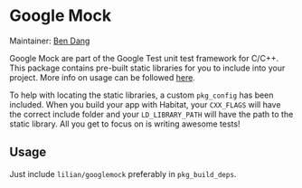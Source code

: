 Google Mock
===========

Maintainer: [Ben Dang](me@bdang.it)

Google Mock are part of the Google Test unit test framework for C/C++.  This package contains
pre-built static libraries for you to include into your project.  More info on usage can be
followed [here](https://github.com/google/googletest/tree/master/googlemock).

To help with locating the static libraries, a custom `pkg_config` has been included.  When you
build your app with Habitat, your `CXX_FLAGS` will have the correct include folder and your
`LD_LIBRARY_PATH` will have the path to the static library.  All you get to focus on is writing
awesome tests!

## Usage

Just include `lilian/googlemock` preferably in `pkg_build_deps`.
